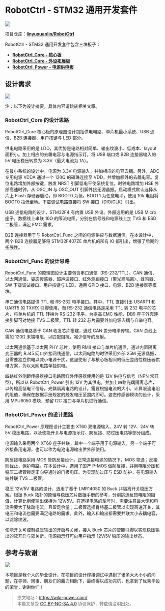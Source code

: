 # RobotCtrl - STM32 通用开发套件

![](https://img.wiki-power.com/d/wiki-media/img/20220416181125.jpeg)

项目仓库：[**linyuxuanlin/RobotCtrl**](https://github.com/linyuxuanlin/RobotCtrl)

RobotCtrl - STM32 通用开发套件包含三块板子：

- [**RobotCtrl_Core - 核心板**](https://wiki-power.com/RobotCtrl_Core-%E6%A0%B8%E5%BF%83%E6%9D%BF)
- [**RobotCtrl_Core - 外设拓展板**](https://wiki-power.com/RobotCtrl_Func-%E5%A4%96%E8%AE%BE%E6%8B%93%E5%B1%95%E6%9D%BF)
- [**RobotCtrl_Power - 电源供电板**](https://wiki-power.com/RobotCtrl_Power-%E7%94%B5%E6%BA%90%E4%BE%9B%E7%94%B5%E6%9D%BF)

## 设计需求

![](https://img.wiki-power.com/d/wiki-media/img/20220527111854.png)

注：以下为设计摘要，具体内容请跳转相关文章。

### RobotCtrl_Core 的设计思路

RobotCtrl_Core 核心板的原理图设计包括供电电路、单片机最小系统、USB 通信、B2B 连接器、用户按键与 LED 部分。

供电电路采用的是 LDO，其优势是电路相对简单、输出纹波小、低成本、layout 面积小。加上相应的去耦电容与电源指示灯，将 USB 端口或 B2B 连接器输入的 5V 电压稳压转换为 3.3V（最大电流为 1A）。

在最小系统的设计中，电源为 3.3V 电源输入，并加相应的电容去耦。另外，ADC 专用电源 VDDA 通过一个 120Ω 的磁珠连接至 VDD，并增加额外的去耦电容。复位电路增加外部按键，触发 NRST 引脚低电平使系统复位。时钟电路增加 HSE 外部高速时钟，从 OSC_IN 与 OSC_OUT 引脚外接无源晶振。启动模式默认选择从片上 Flash 存储器启动，即 BOOT0 为低，BOOT1 为任意电平，使用 10k 电阻将 BOOT0 拉低至地。下载调试电路直接将 SW 接口（DIO/CLK）引出。

USB 通信电路的设计，STM32F4 有内置 USB 外设。外部选用的是 USB Micro 座子，数据线上串联 10Ω 的限流电阻，分别在信号线和电源线上加 TVS 和 ESD 二极管，满足 EMC 需求。

B2B 连接器用于与 RobotCtrl_Func 之间的电源供应与数据通信。在本设计中，两个 B2B 连接器足够将 STM32F407ZE 单片机的所有 IO 都引出，增强了后期的拓展性。

### RobotCtrl_Func 的设计思路

RobotCtrl_Func 的原理图设计主要包含串口通信（RS-232/TTL）、CAN 通信、以太网通信、姿态传感器、超声波接口、红外测距接口（带光耦隔离）、蜂鸣器、SW 下载调试接口、用户按键与 LED、通用 GPIO 接口、电源、B2B 连接器等模块。

串口通信电路提供 TTL 和 RS-232 电平接口。其中，TTL 直接引出 USART1 和 UART5 的 TX/RX 引脚使用，而 RS-232 通信电路是采用 TTL 转 232 电平的芯片，将单片机的 TTL 转换为 RS-232 电平。为提高 EMC 性能，DB9 座子外壳连接引脚可对地接 TVS 二极管，TTL 转 232 芯片需要外加电源去耦与自举电容。

CAN 通信电路基于 CAN 收发芯片搭建，通过 CAN 差分电平传输。CAN 总线上需加 120Ω 末端电阻，以匹配阻抗，减少信号的反射。

以太网通信基于以太网 PHY 芯片，使用 RMII 接口与单片机通信，通过内置隔离变压器的 RJ45 网口外接网线通信。以太网电路的时钟采用外部 25M 无源晶振，且需要独立供电以减小电源干扰，这里使用了与核心板相同的低压差线性稳压器供电方案，为以太网电路单独供电。

四路红外测距传感器接口电路因红外传感器使用的是 12V 供电与信号（NPN 常开型），所以从 RobotCtrl_Power 引出 12V 为其供电，并加上四路光耦隔离芯片，以传输高低电平信号。光耦隔离电路的设计，需要根据电流的大小，计算限流电阻的阻值，确保在数据手册规定的触发电压范围内即可。姿态传感器模块的设计，采用 MPU6050 模块，预留 I2C 接口与单片机进行通信。

### RobotCtrl_Power 的设计思路

RobotCtrl_Power 原理图设计主要由 XT60 双电源输入、24V 转 12V、24V 转 5V 稳压电路，以及使能开关与电源指示灯、防反接、防过压电路等部分组成。

电源输入采用两个 XT60 座子并联，其中一个端子用于电源输入，另一个端子可外接备用电源，也可以作为电池电源输出供外部使用。

防反接电路采用 MOS 管防反接设计。正常连接电源的情况下，MOS 导通；反接则截止，保护电路。在本设计中，选用了国产 P-MOS 做防反接，并用电阻分压和稳压二极管锁定正向导通时的门极电压。为实现防过压与 ESD 防护，在电源输入端并联 TVS 二极管。

稳压 12V/5V 电路的设计，选用了基于 LMR14050 的 Buck 非隔离开关稳压方案。根据 Buck 拓扑的原理与稳压芯片数据手册的参考，分别挑选反馈电阻的阻值，计算比例使输出保持为 12V/5V。在选择电感的型号时，需要注意最大饱和电流需要大于脉动电流，且留足余量；二极管选择肖特基二极管以实现高速开关，其电压和电流也需要满足电路的需求。此外，输入和输出都需要并联大小去耦电容，以滤除纹波。

使能开关可控制稳压输出的开启与关闭，接入 Buck 芯片的使能引脚以实现稳压输出的软开启与软关断。电源指示灯可向用户指示 12V/5V 稳压的输出状态。

## 参考与致谢

![](https://img.wiki-power.com/d/wiki-media/img/20220416181139.jpeg)

本项目是我个人的毕业设计，在项目的设计焊接调试中遇到了诸多大大小小的问题，在导师、同事、朋友们的鼎力相助下，最终得以成功完坑，也拿到了优秀毕设的荣誉，谢谢你们！

> 原文地址：<https://wiki-power.com/>  
> 本篇文章受 [CC BY-NC-SA 4.0](https://creativecommons.org/licenses/by/4.0/deed.zh) 协议保护，转载请注明出处。
